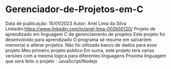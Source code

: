 # Gerenciador-de-Projetos-em-C
Data de publicação: 15/01/2023
Autor: Ariel Lima da Silva
Linkedin:https://www.linkedin.com/in/ariel-lima-002b50120/
Projeto de aprendizado em linguagem C de gerenciamento de projetos
Este projeto foi desenvolvido para aprendizado
O programa se resume em salvar(em memoria) e alterar projetos. Não foi utilizado banco de dados para esse projeto
Meu primeiro projeto publico
Em suma, este projeto terá varias versões com a mesma logica para diferentes linguagens
Proxima linguagem que será feito o projeto : JavaScript/Nodejs
